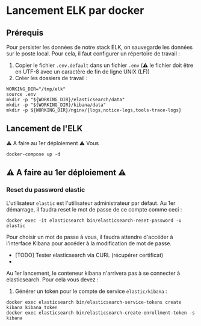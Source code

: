 # Lancement ELK par docker

## Prérequis
Pour persister les données de notre stack ELK, on sauvegarde les données sur le poste local. Pour cela, il faut configurer un répertoire de travail :

1. Copier le fichier `.env.default` dans un fichier `.env` (:warning: le fichier doit être en UTF-8 avec un caractère de fin de ligne UNIX (LF))
2. Créer les dossiers de travail :
````shell
WORKING_DIR="/tmp/elk"
source .env
mkdir -p "${WORKING_DIR}/elasticsearch/data"
mkdir -p "${WORKING_DIR}/kibana/data"
mkdir -p ${WORKING_DIR}/nginx/{logs,notice-logs,tools-trace-logs}
````

## Lancement de l'ELK
:warning: A faire au 1er déploiement :warning:
Vous 
````shell
docker-compose up -d
````

## :warning: A faire au 1er déploiement :warning:

### Reset du password elastic
L'utilisateur `elastic` est l'utilisateur administrateur par défaut. Au 1er démarrage, il faudra reset le mot de passe de ce compte comme ceci :
````shell
docker exec -it elasticsearch bin/elasticsearch-reset-password -u elastic
````
Pour choisir un mot de passe à vous, il faudra attendre d'accéder à l'interface Kibana pour accéder à la modification de mot de passe.

* [TODO] Tester elasticsearch via CURL (récupérer certificat)
* 
Au 1er lancement, le conteneur kibana n'arrivera pas à se connecter à elasticsearch. Pour cela vous devez :
1. Générer un token pour le compte de service `elastic/kibana` :
````shell
docker exec elasticsearch bin/elasticsearch-service-tokens create kibana kibana_token
docker exec elasticsearch bin/elasticsearch-create-enrollment-token -s kibana
````
